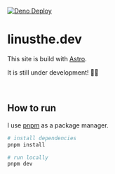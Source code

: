 [![Deno Deploy](https://github.com/lj-n/www/actions/workflows/deploy.yaml/badge.svg?branch=main)](https://github.com/lj-n/www/actions/workflows/deploy.yaml)

# linusthe.dev

This site is build with [Astro](https://docs.astro.build/en/getting-started/).

It is still under development! 👷‍♂️

<br>

## How to run

I use [pnpm](https://pnpm.io/) as a package manager.

```bash
# install dependencies
pnpm install

# run locally
pnpm dev
```
